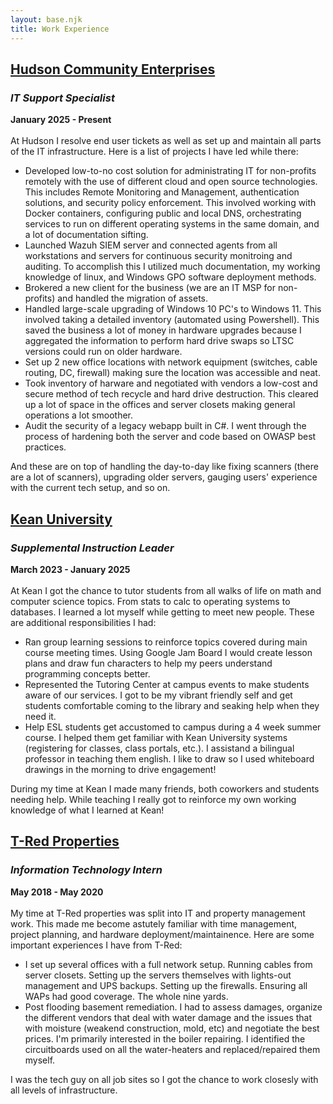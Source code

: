 ```yaml
---
layout: base.njk
title: Work Experience
---
```


## <ins>Hudson Community Enterprises<ins>
### *IT Support Specialist*
**January 2025 - Present**<br><br>
At Hudson I resolve end user tickets as well as set up and maintain all parts of the IT infrastructure. Here is a list of projects I have led while there:

- Developed low-to-no cost solution for administrating IT for non-profits remotely with the use of different cloud and open source technologies. This includes Remote Monitoring and Management, authentication solutions, and security policy enforcement. This involved working with Docker containers, configuring public and local DNS, orchestrating services to run on different operating systems in the same domain, and a lot of documentation sifting.
- Launched Wazuh SIEM server and connected agents from all workstations and servers for continuous security monitroing and auditing. To accomplish this I utilized much documentation, my working knowledge of linux, and Windows GPO software deployment methods. 
- Brokered a new client for the business (we are an IT MSP for non-profits) and handled the migration of assets.
- Handled large-scale upgrading of Windows 10 PC's to Windows 11. This involved taking a detailed inventory (automated using Powershell). This saved the business a lot of money in hardware upgrades because I aggregated the information to perform hard drive swaps so LTSC versions could run on older hardware.
- Set up 2 new office locations with network equipment (switches, cable routing, DC, firewall) making sure the location was accessible and neat.
- Took inventory of harware and negotiated with vendors a low-cost and secure method of tech recycle and hard drive destruction. This cleared up a lot of space in the offices and server closets making general operations a lot smoother.
- Audit the security of a legacy webapp built in C#. I went through the process of hardening both the server and code based on OWASP best practices.

And these are on top of handling the day-to-day like fixing scanners (there are a lot of scanners), upgrading older servers, gauging users' experience with the current tech setup, and so on.

## <ins>Kean University<ins>
### *Supplemental Instruction Leader*
**March 2023 - January 2025**<br><br>
At Kean I got the chance to tutor students from all walks of life on math and computer science topics. From stats to calc to operating systems to databases. I learned a lot myself while getting to meet new people. These are additional responsibilities I had:

- Ran group learning sessions to reinforce topics covered during main course meeting times. Using Google Jam Board I would create lesson plans and draw fun characters to help my peers understand programming concepts better. 
- Represented the Tutoring Center at campus events to make students aware of our services. I got to be my vibrant friendly self and get students comfortable coming to the library and seaking help when they need it.
- Help ESL students get accustomed to campus during a 4 week summer course. I helped them get familiar with Kean University systems (registering for classes, class portals, etc.). I assistand a bilingual professor in teaching them english. I like to draw so I used whiteboard drawings in the morning to drive engagement!

During my time at Kean I made many friends, both coworkers and students needing help. While teaching I really got to reinforce my own working knowledge of what I learned at Kean!

## <ins>T-Red Properties<ins>
### *Information Technology Intern*
**May 2018 - May 2020**<br><br>
My time at T-Red properties was split into IT and property management work. This made me become astutely familiar with time management, project planning, and hardware deployment/maintainence. Here are some important experiences I have from T-Red:

- I set up several offices with a full network setup. Running cables from server closets. Setting up the servers themselves with lights-out management and UPS backups. Setting up the firewalls. Ensuring all WAPs had good coverage. The whole nine yards.
- Post flooding basement remediation. I had to assess damages, organize the different vendors that deal with water damage and the issues that with moisture (weakend construction, mold, etc) and negotiate the best prices. I'm primarily interested in the boiler repairing. I identified the circuitboards used on all the water-heaters and replaced/repaired them myself.

I was the tech guy on all job sites so I got the chance to work closesly with all levels of infrastructure.